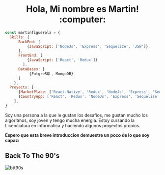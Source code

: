 
<h1 align="center"> Hola, Mi nombre es Martin! :computer: </h1>

```js
const martinfiguerola = {
  Skills: {
      BackEnd: [
          {JavaScript: ['NodeJs', 'Express', 'Sequelize', 'JSW']},
      ],
      FrontEnd: [
          {JavaScript: ['React', 'Redux']}
        ],
      DataBases: [
           {PotgreSQL, MongoDB}
      ]  
    },
  Proyects: [
      {MarketPlace: ['React-Native', 'Redux', 'NodeJs', 'Express', 'Sequelize', 'Passport']},
      {CountryApp: ['React', 'Redux', 'NodeJs', 'Express', 'Sequelize', ]}
    ],
}
```

<div>
  <p>
    Soy una persona a la que le gustan los desafios, me gustan mucho los algoritmos, soy joven y tengo mucha energia.
    Estoy cursando la Licenciatura en informatica y haciendo algunos proyectos propios.  
  </p>
  <strong> Espero que esta breve introduccion demuestre un poco de lo que soy capaz: </strong>
</div>


<h2> Back To The 90's </h2>

![btt90s](https://user-images.githubusercontent.com/58223692/95638842-7aec8a00-0a6c-11eb-9643-20296c915a47.png)

<!--
**martinfiguerola/martinfiguerola** is a ✨ _special_ ✨ repository because its `README.md` (this file) appears on your GitHub profile.

Here are some ideas to get you started:

- 🔭 I’m currently working on ...
- 🌱 I’m currently learning ...
- 👯 I’m looking to collaborate on ...
- 🤔 I’m looking for help with ...
- 💬 Ask me about ...
- 📫 How to reach me: ...
- 😄 Pronouns: ...
- ⚡ Fun fact: ...
-->
